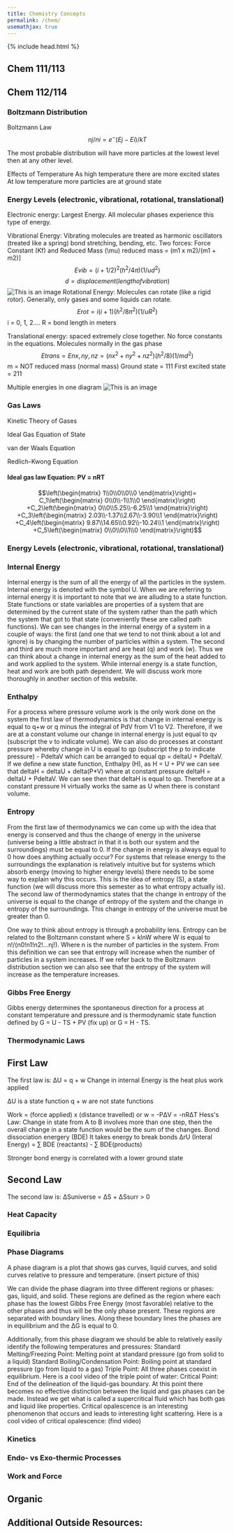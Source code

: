 ```yaml
---
title: Chemistry Concepts
permalink: /chem/  
usemathjax: true
---
```

{% include head.html %}

## Chem 111/113  


## Chem 112/114
### Boltzmann Distribution
Boltzmann Law
$$nj/ni = e^-(Ej-Ei)/kT$$

The most probable distribution will have more particles at the lowest level then at any other level.

Effects of Temperature
As high temperature there are more excited states
At low temperature more particles are at ground state


### Energy Levels (electronic, vibrational, rotational, translational)
Electronic energy:
Largest Energy. All molecular phases experience this type of energy.


Vibrational Energy:
Vibrating molecules are treated as harmonic oscillators (treated like a spring)
bond stretching, bending, etc.
Two forces: Force Constant (Kf) and Reduced Mass (\mu)
reduced mass = (m1 x m2)/(m1 + m2)]
$$Evib = (i + 1/2)^2 (h^2/4π)(1/ud^2)$$
$$d = displacement (length of vibration)$$
![This is an image](https://www.google.com/imgres?imgurl=https%3A%2F%2Fi.stack.imgur.com%2FfZGnb.png&imgrefurl=https%3A%2F%2Fchemistry.stackexchange.com%2Fquestions%2F28287%2Flennard-jones-potential-and-vibrational-energy-level-diagram-explanation&tbnid=UYmZ6uh7GJI5iM&vet=12ahUKEwjQ-pmP_vP4AhXprnIEHbfBB_IQMygGegUIARDkAQ..i&docid=h-isnXSUwXSflM&w=2828&h=2612&q=vibrational%20energy&client=firefox-b-1-d&ved=2ahUKEwjQ-pmP_vP4AhXprnIEHbfBB_IQMygGegUIARDkAQ)
Rotational Energy:
Molecules can rotate (like a rigid rotor). Generally, only gases and some liquids can rotate.
$$Erot = i(i+1)(h^2/8π^2)(1/uR^2)$$
i = 0, 1, 2....
R = bond length in meters

Translational energy:
spaced extremely close together. No force constants in the equations. Molecules normally in the gas phase  
$$Etrans = Enx,ny,nz = (nx^2 + ny^2 + nz^2)(h^2/8)(1/md^2)$$
m = NOT reduced mass (normal mass)
Ground state = 111
First excited state = 211

Multiple energies in one diagram
![This is an image](https://www.google.com/imgres?imgurl=https%3A%2F%2Fchem.libretexts.org%2F%40api%2Fdeki%2Ffiles%2F125629%2FCNX_UPhysics_42_02_Trans.jpg%3Frevision%3D1&imgrefurl=https%3A%2F%2Fchem.libretexts.org%2FCourses%2FBethuneCookman_University%2FBCU%253A_CH_332_Physical_Chemistry_II%2FText%2F13%253A_Molecular_Spectroscopy%2F13-06._Electronic_Spectra_Contain_Electronic_Vibrational_and_Rotational_Information&tbnid=1Boq4CRjMTbqrM&vet=12ahUKEwjQ-pmP_vP4AhXprnIEHbfBB_IQMygRegUIARD6AQ..i&docid=Gm0WmqY7WU7ygM&w=441&h=418&q=vibrational%20energy&client=firefox-b-1-d&ved=2ahUKEwjQ-pmP_vP4AhXprnIEHbfBB_IQMygRegUIARD6AQ)
### Gas Laws
Kinetic Theory of Gases



Ideal Gas Equation of State



van der Waals Equation



Redlich-Kwong Equation


#### Ideal gas law Equation: PV = nRT
$$\left(\begin{matrix}
1\\0\\0\\0\\0
\end{matrix}\right)=
C_1\left(\begin{matrix}
0\\0\\-1\\1\\0
\end{matrix}\right)
+C_2\left(\begin{matrix}
0\\0\\5.25\\-6.25\\1
\end{matrix}\right)
+C_3\left(\begin{matrix}
2.03\\-1.37\\2.67\\-3.90\\1
\end{matrix}\right)
+C_4\left(\begin{matrix}
9.87\\14.65\\0.92\\-10.24\\1
\end{matrix}\right)
+C_5\left(\begin{matrix}
0\\0\\0\\1\\0
\end{matrix}\right)$$
### Energy Levels (electronic, vibrational, rotational, translational)
### Internal Energy
Internal energy is the sum of all the energy of all the particles in the system. Internal energy is denoted with the symbol U. When we are referring to internal energy it is important to note that we are alluding to a state function. State functions or state variables are properties of a system that are determined by the current state of the system rather than the path which the system that got to that state (conveniently these are called path functions). We can see changes in the internal energy of a system in a couple of ways: the first (and one that we tend to not think about a lot and ignore) is by changing the number of particles within a system. The second and third are much more important and are heat (q) and work (w). Thus we can think about a change in internal energy as the sum of the heat added to and work applied to the system. While internal energy is a state function, heat and work are both path dependent. We will discuss work more thoroughly in another section of this website.
### Enthalpy
For a process where pressure volume work is the only work done on the system the first law of thermodynamics is that change in internal energy is equal to q+w or q minus the integral of PdV from V1 to V2. Therefore, if we are at a constant volume our change in internal energy is just equal to qv (subscript the v to indicate volume). We can also do processes at constant pressure whereby change in U is equal to qp (subscript the p to indicate pressure) - PdeltaV which can be arranged to equal qp = deltaU + PdeltaV. If we define a new state function, Enthalpy (H), as H = U + PV we can see that deltaH = deltaU + delta(P*V) where at constant pressure deltaH = deltaU + PdeltaV. We can see then that deltaH is equal to qp. Therefore at a constant pressure H virtually works the same as U when there is constant volume.
### Entropy
From the first law of thermodynamics we can come up with the idea that energy is conserved and thus the change of energy in the universe (universe being a little abstract in that it is both our system and the surroundings) must be equal to 0. If the change in energy is always equal to 0 how does anything actually occur? For systems that release energy to the surroundings the explanation is relatively intuitive but for systems which absorb energy (moving to higher energy levels) there needs to be some way to explain why this occurs. This is the idea of entropy (S), a state function (we will discuss more this semester as to what entropy actually is). The second law of thermodynamics states that the change in entropy of the universe is equal to the change of entropy of the system and the change in entropy of the surroundings. This change in entropy of the universe must be greater than 0.

One way to think about entropy is through a probability lens. Entropy can be related to the Boltzmann constant where S = klnW where W is equal to n!/(n0!n1!n2!...nj!). Where n is the number of particles in the system. From this definition we can see that entropy will increase when the number of particles in a system increases. If we refer back to the Boltzmann distribution section we can also see that the entropy of the system will increase as the temperature increases.

### Gibbs Free Energy

Gibbs energy determines the spontaneous direction for a process at constant temperature and pressure and is thermodynamic state function defined by G = U - TS + PV (fix up) or G = H - TS.




### Thermodynamic Laws
## First Law
The first law is:
ΔU = q + w
Change in internal Energy is the heat plus work applied

ΔU is a state function
q + w are not state functions

Work = (force applied) x (distance travelled)
                      or
               w = -PΔV = -nRΔT
Hess's Law:
Change in state from A to B involves more than one step, then the overall change in a state function would be the sum of the changes.
Bond dissociation energery (BDE)
It takes energy to break bonds
ΔrU (Interal Energy) = ∑ BDE (reactants) - ∑ BDE(products)

Stronger bond energy is correlated with a lower ground state
## Second Law  
The second law is:
ΔSuniverse = ΔS + ΔSsurr > 0
### Heat Capacity  

### Equilibria
### Phase Diagrams

A phase diagram is a plot that shows gas curves, liquid curves, and solid curves relative to pressure and temperature.
(insert picture of this)


We can divide the phase diagram into three different regions or phases: gas, liquid, and solid.
These regions are defined as the region where each phase has the lowest Gibbs Free Energy (most favorable) relative to the other phases and thus will be the only phase present.
These regions are separated with boundary lines. Along these boundary lines the phases are in equilibrium and the ΔG is equal to 0.

Additionally, from this phase diagram we should be able to relatively easily
 identify the following temperatures and pressures:
Standard Melting/Freezing Point:
Melting point at standard pressure (go from solid to a liquid)
Standard Boiling/Condensation Point:
Boiling point at standard pressure (go from liquid to a gas)
Triple Point:
All three phases coexist in equilibrium. Here is a cool video of the triple point of water:
Critical Point:
End of the delineation of the liquid-gas boundary.
At this point there becomes no effective distinction between the liquid and gas phases can be made.
Instead we get what is called a supercritical fluid which has both gas and liquid like properties.
Critical opalescence is an interesting phenomenon that occurs and leads to interesting light scattering.
Here is a cool video of critical opalescence: (find video)


### Kinetics

### Endo- vs Exo-thermic Processes
### Work and Force  

## Organic


## Additional Outside Resources:
